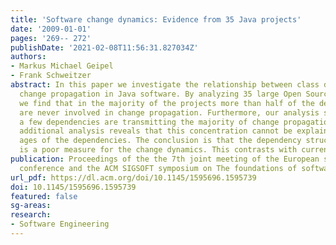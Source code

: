 ```yaml
---
title: 'Software change dynamics: Evidence from 35 Java projects'
date: '2009-01-01'
pages: '269-- 272'
publishDate: '2021-02-08T11:56:31.827034Z'
authors:
- Markus Michael Geipel
- Frank Schweitzer
abstract: In this paper we investigate the relationship between class dependency and
  change propagation in Java software. By analyzing 35 large Open Source Java projects,
  we find that in the majority of the projects more than half of the dependencies
  are never involved in change propagation. Furthermore, our analysis shows that only
  a few dependencies are transmitting the majority of change propagation events. An
  additional analysis reveals that this concentration cannot be explained by the different
  ages of the dependencies. The conclusion is that the dependency structure alone
  is a poor measure for the change dynamics. This contrasts with current literature.
publication: Proceedings of the the 7th joint meeting of the European software engineering
  conference and the ACM SIGSOFT symposium on The foundations of software engineering
url_pdf: https://dl.acm.org/doi/10.1145/1595696.1595739
doi: 10.1145/1595696.1595739
featured: false
sg-areas:
research: 
- Software Engineering
---
```

